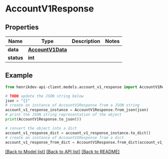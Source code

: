 # AccountV1Response


## Properties

Name | Type | Description | Notes
------------ | ------------- | ------------- | -------------
**data** | [**AccountV1Data**](AccountV1Data.md) |  | 
**status** | **int** |  | 

## Example

```python
from henrikdev-api-client.models.account_v1_response import AccountV1Response

# TODO update the JSON string below
json = "{}"
# create an instance of AccountV1Response from a JSON string
account_v1_response_instance = AccountV1Response.from_json(json)
# print the JSON string representation of the object
print(AccountV1Response.to_json())

# convert the object into a dict
account_v1_response_dict = account_v1_response_instance.to_dict()
# create an instance of AccountV1Response from a dict
account_v1_response_from_dict = AccountV1Response.from_dict(account_v1_response_dict)
```
[[Back to Model list]](../README.md#documentation-for-models) [[Back to API list]](../README.md#documentation-for-api-endpoints) [[Back to README]](../README.md)



